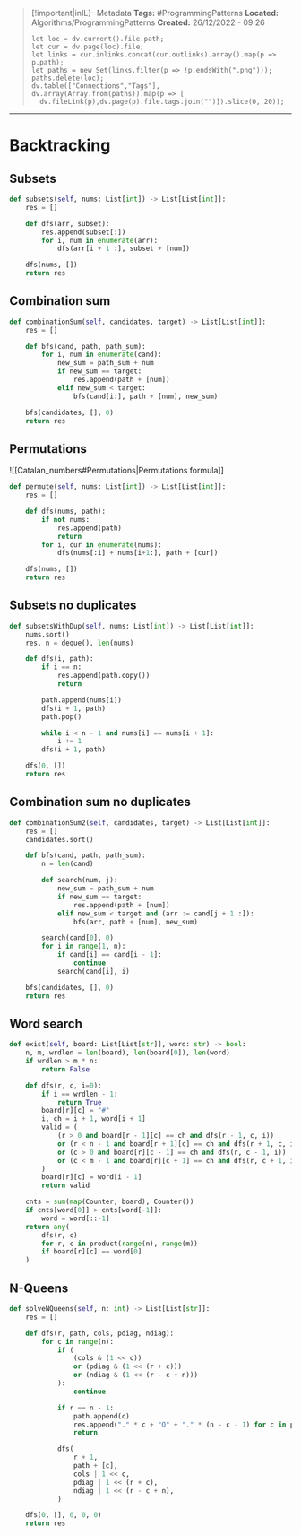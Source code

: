 > [!important|inIL]- Metadata
> **Tags:** #ProgrammingPatterns 
> **Located:** Algorithms/ProgrammingPatterns
> **Created:** 26/12/2022 - 09:26
> ```dataviewjs
>let loc = dv.current().file.path;
>let cur = dv.page(loc).file;
>let links = cur.inlinks.concat(cur.outlinks).array().map(p => p.path);
>let paths = new Set(links.filter(p => !p.endsWith(".png")));
>paths.delete(loc);
>dv.table(["Connections","Tags"], dv.array(Array.from(paths)).map(p => [
>   dv.fileLink(p),dv.page(p).file.tags.join("")]).slice(0, 20));
> ```

___
# Backtracking 

## Subsets
```python
def subsets(self, nums: List[int]) -> List[List[int]]:
    res = []

    def dfs(arr, subset):
        res.append(subset[:])
        for i, num in enumerate(arr):
            dfs(arr[i + 1 :], subset + [num])

    dfs(nums, [])
    return res
```
## Combination sum
```python
def combinationSum(self, candidates, target) -> List[List[int]]:
    res = []

    def bfs(cand, path, path_sum):
        for i, num in enumerate(cand):
            new_sum = path_sum + num
            if new_sum == target:
                res.append(path + [num])
            elif new_sum < target:
                bfs(cand[i:], path + [num], new_sum)

    bfs(candidates, [], 0)
    return res
```


## Permutations
![[Catalan_numbers#Permutations|Permutations formula]]

```python
def permute(self, nums: List[int]) -> List[List[int]]:
    res = []

    def dfs(nums, path):
        if not nums:
            res.append(path)
            return
        for i, cur in enumerate(nums):
            dfs(nums[:i] + nums[i+1:], path + [cur])

    dfs(nums, [])
    return res
```
## Subsets no duplicates
```python
def subsetsWithDup(self, nums: List[int]) -> List[List[int]]:
    nums.sort()
    res, n = deque(), len(nums)

    def dfs(i, path):
        if i == n:
            res.append(path.copy())
            return

        path.append(nums[i])
        dfs(i + 1, path)
        path.pop()

        while i < n - 1 and nums[i] == nums[i + 1]:
            i += 1
        dfs(i + 1, path)

    dfs(0, [])
    return res
```

## Combination sum no duplicates 

```python
def combinationSum2(self, candidates, target) -> List[List[int]]:
    res = []
    candidates.sort()

    def bfs(cand, path, path_sum):
        n = len(cand)

        def search(num, j):
            new_sum = path_sum + num
            if new_sum == target:
                res.append(path + [num])
            elif new_sum < target and (arr := cand[j + 1 :]):
                bfs(arr, path + [num], new_sum)

        search(cand[0], 0)
        for i in range(1, n):
            if cand[i] == cand[i - 1]:
                continue
            search(cand[i], i)

    bfs(candidates, [], 0)
    return res
```

## Word search 

```python
def exist(self, board: List[List[str]], word: str) -> bool:
    n, m, wrdlen = len(board), len(board[0]), len(word)
    if wrdlen > m * n:
        return False

    def dfs(r, c, i=0):
        if i == wrdlen - 1:
            return True
        board[r][c] = "#"
        i, ch = i + 1, word[i + 1]
        valid = (
            (r > 0 and board[r - 1][c] == ch and dfs(r - 1, c, i))
            or (r < n - 1 and board[r + 1][c] == ch and dfs(r + 1, c, i))
            or (c > 0 and board[r][c - 1] == ch and dfs(r, c - 1, i))
            or (c < m - 1 and board[r][c + 1] == ch and dfs(r, c + 1, i))
        )
        board[r][c] = word[i - 1]
        return valid

    cnts = sum(map(Counter, board), Counter())
    if cnts[word[0]] > cnts[word[-1]]:
        word = word[::-1]
    return any(
        dfs(r, c)
        for r, c in product(range(n), range(m))
        if board[r][c] == word[0]
    )
```
## N-Queens
```python
def solveNQueens(self, n: int) -> List[List[str]]:
    res = []

    def dfs(r, path, cols, pdiag, ndiag):
        for c in range(n):
            if (
                (cols & (1 << c))
                or (pdiag & (1 << (r + c)))
                or (ndiag & (1 << (r - c + n)))
            ):
                continue

            if r == n - 1:
                path.append(c)
                res.append("." * c + "Q" + "." * (n - c - 1) for c in path)
                return

            dfs(
                r + 1,
                path + [c],
                cols | 1 << c,
                pdiag | 1 << (r + c),
                ndiag | 1 << (r - c + n),
            )

    dfs(0, [], 0, 0, 0)
    return res
```







